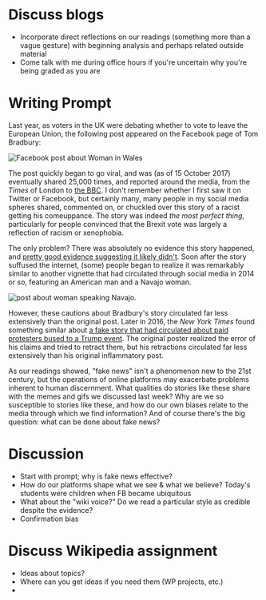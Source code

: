 # Discuss blogs

+ Incorporate direct reflections on our readings (something more than a vague gesture) with beginning analysis and perhaps related outside material
+ Come talk with me during office hours if you're uncertain why you're being graded as you are

# Writing Prompt

Last year, as voters in the UK were debating whether to vote to leave the European Union, the following post appeared on the Facebook page of Tom Bradbury:

![Facebook post about Woman in Wales](http://ichef.bbci.co.uk/news/976/cpsprodpb/138FC/production/_90042108_tombradbury.jpg)

The post quickly began to go viral, and was (as of 15 October 2017) eventually shared 25,000 times, and reported around the media, from the *Times* of London to [the BBC](http://www.bbc.co.uk/newsbeat/article/36580448/welsh-woman-on-bus-shuts-down-racist-who-told-muslim-passenger-to-speak-english). I don't remember whether I first saw it on Twitter or Facebook, but certainly many, many people in my social media spheres shared, commented on, or chuckled over this story of a racist getting his comeuppance. The story was indeed *the most perfect thing*, particularly for people convinced that the Brexit vote was largely a reflection of racism or xenophobia.

The only problem? There was absolutely no evidence this story happened, and [pretty good evidence suggesting it likely didn't](https://www.newstatesman.com/politics/uk/2016/06/what-story-niqab-wearing-welsh-speaker-tells-us-about-what-we-want-hear). Soon after the story suffused the internet, (some) people began to realize it was remarkably similar to another vignette that had circulated through social media in 2014 or so, featuring an American man and a Navajo woman.

![post about woman speaking Navajo](https://i.imgur.com/zSYQjWy.jpg). 

However, these cautions about Bradbury's story circulated far less extensively than the original post. Later in 2016, the *New York Times* found something similar about [a fake story that had circulated about paid protesters bused to a Trump event](https://www.nytimes.com/2016/11/20/business/media/how-fake-news-spreads.html?_r=0). The original poster realized the error of his claims and tried to retract them, but his retractions circulated far less extensively than his original inflammatory post. 

As our readings showed, "fake news" isn't a phenomenon new to the 21st century, but the operations of online platforms may exacerbate problems inherent to human discernment. What qualities do stories like these share with the memes and gifs we discussed last week? Why are we so susceptible to stories like these, and how do our own biases relate to the media through which we find information? And of course there's the big question: what can be done about fake news?

# Discussion

+ Start with prompt; why is fake news effective?
+ How do our platforms shape what we see & what we believe? Today's students were children when FB became ubiquitous 
+ What about the "wiki voice?" Do we read a particular style as credible despite the evidence?
+ Confirmation bias


# Discuss Wikipedia assignment

+ Ideas about topics?
+ Where can you get ideas if you need them (WP projects, etc.)
+ 